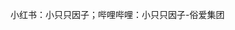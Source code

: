 小红书：小只只因子；哔哩哔哩：小只只因子-俗爱集团

<!---
xiaozhizhiyinzi/xiaozhizhiyinzi is a ✨ special ✨ repository because its `README.md` (this file) appears on your GitHub profile.
You can click the Preview link to take a look at your changes.
--->
